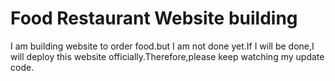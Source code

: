 # Food Restaurant Website building 
I am building website to order food.but I am not done yet.If I will be done,I will deploy this website officially.Therefore,please keep watching my update code.






